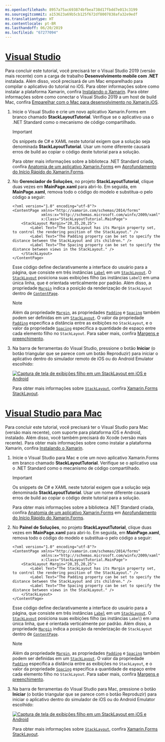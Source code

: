 ```yaml
---
ms.openlocfilehash: 8957a75ac693874bfbea738d17fbdd7e013c3199
ms.sourcegitcommit: a153623a69b5cb125f672df8007838afa32e9edf
ms.translationtype: HT
ms.contentlocale: pt-BR
ms.lasthandoff: 06/20/2019
ms.locfileid: "67277094"
---
```

# <a name="visual-studiotabvswin"></a>[Visual Studio](#tab/vswin)

Para concluir este tutorial, você precisará ter o Visual Studio 2019 (versão mais recente) com a carga de trabalho **Desenvolvimento mobile com .NET** instalada. Além disso, você precisará de um Mac emparelhado para compilar o aplicativo do tutorial no iOS. Para obter informações sobre como instalar a plataforma Xamarin, confira [Instalando o Xamarin](~/get-started/installation/index.md). Para obter informações sobre como conectar o Visual Studio 2019 a um host de build Mac, confira [Emparelhar com o Mac para desenvolvimento no Xamarin.iOS](~/ios/get-started/installation/windows/connecting-to-mac/index.md).

1. Inicie o Visual Studio e crie um novo aplicativo Xamarin.Forms em branco chamado **StackLayoutTutorial**. Verifique se o aplicativo usa o .NET Standard como o mecanismo de código compartilhado.

    > [!IMPORTANT]
    > Os snippets de C# e XAML neste tutorial exigem que a solução seja denominada **StackLayoutTutorial**. Usar um nome diferente causará erros de build ao copiar o código deste tutorial para a solução.

    Para obter mais informações sobre a biblioteca .NET Standard criada, confira [Anatomia de um aplicativo Xamarin.Forms](~/get-started/first-app/index.md) em [Aprofundamento do Início Rápido do Xamarin.Forms](~/get-started/first-app/index.md).

1. No **Gerenciador de Soluções**, no projeto **StackLayoutTutorial**, clique duas vezes em **MainPage.xaml** para abri-lo. Em seguida, em **MainPage.xaml**, remova todo o código do modelo e substitua-o pelo código a seguir:

    ```xaml
    <?xml version="1.0" encoding="utf-8"?>
    <ContentPage xmlns="http://xamarin.com/schemas/2014/forms"
                 xmlns:x="http://schemas.microsoft.com/winfx/2009/xaml"
                 x:Class="StackLayoutTutorial.MainPage">
        <StackLayout Margin="20,35,20,25">
            <Label Text="The StackLayout has its Margin property set, to control the rendering position of the StackLayout." />
            <Label Text="The Padding property can be set to specify the distance between the StackLayout and its children." />
            <Label Text="The Spacing property can be set to specify the distance between views in the StackLayout." />
        </StackLayout>
    </ContentPage>
    ```

    Esse código define declarativamente a interface do usuário para a página, que consiste em três instâncias [`Label`](xref:Xamarin.Forms.Label) em um [`StackLayout`](xref:Xamarin.Forms.StackLayout). O [`StackLayout`](xref:Xamarin.Forms.StackLayout) posiciona suas exibições filho (as instâncias `Label`) em uma única linha, que é orientada verticalmente por padrão. Além disso, a propriedade [`Margin`](xref:Xamarin.Forms.View.Margin) indica a posição da renderização de `StackLayout` dentro de [`ContentPage`](xref:Xamarin.Forms.ContentPage).

    > [!NOTE]
    > Além da propriedade [`Margin`](xref:Xamarin.Forms.View.Margin), as propriedades [`Padding`](xref:Xamarin.Forms.Layout.Padding) e [`Spacing`](xref:Xamarin.Forms.StackLayout.Spacing) também podem ser definidas em um [`StackLayout`](xref:Xamarin.Forms.StackLayout). O valor da propriedade [`Padding`](xref:Xamarin.Forms.Layout.Padding) especifica a distância entre as exibições no `StackLayout`, e o valor da propriedade [`Spacing`](xref:Xamarin.Forms.StackLayout.Spacing) especifica a quantidade de espaço entre cada elemento filho no `StackLayout`. Para saber mais, confira [Margens e preenchimento](~/xamarin-forms/user-interface/layouts/margin-and-padding.md).

1. Na barra de ferramentas do Visual Studio, pressione o botão **Iniciar** (o botão triangular que se parece com um botão Reproduzir) para iniciar o aplicativo dentro do simulador remoto de iOS ou do Android Emulator escolhido:

    [![Captura de tela de exibições filho em um StackLayout em iOS e Android](../images/create-stacklayout.png "StackLayout contendo instâncias de Rótulo")](../images/create-stacklayout-large.png#lightbox "StackLayout contendo instâncias de Rótulo")

    Para obter mais informações sobre [`StackLayout`](xref:Xamarin.Forms.StackLayout), confira [Xamarin.Forms StackLayout](~/xamarin-forms/user-interface/layouts/stack-layout.md).

# <a name="visual-studio-for-mactabvsmac"></a>[Visual Studio para Mac](#tab/vsmac)

Para concluir este tutorial, você precisará ter o Visual Studio para Mac (versão mais recente), com suporte para plataforma iOS e Android, instalado. Além disso, você também precisará do Xcode (versão mais recente). Para obter mais informações sobre como instalar a plataforma Xamarin, confira [Instalando o Xamarin](~/get-started/installation/index.md).

1. Inicie o Visual Studio para Mac e crie um novo aplicativo Xamarin.Forms em branco chamado **StackLayoutTutorial**. Verifique se o aplicativo usa o .NET Standard como o mecanismo de código compartilhado.

    > [!IMPORTANT]
    > Os snippets de C# e XAML neste tutorial exigem que a solução seja denominada **StackLayoutTutorial**. Usar um nome diferente causará erros de build ao copiar o código deste tutorial para a solução.

    Para obter mais informações sobre a biblioteca .NET Standard criada, confira [Anatomia de um aplicativo Xamarin.Forms](~/get-started/first-app/index.md) em [Aprofundamento do Início Rápido do Xamarin.Forms](~/get-started/first-app/index.md).

1. No **Painel de Soluções**, no projeto **StackLayoutTutorial**, clique duas vezes em **MainPage.xaml** para abri-lo. Em seguida, em **MainPage.xaml**, remova todo o código do modelo e substitua-o pelo código a seguir:

    ```xaml
    <?xml version="1.0" encoding="utf-8"?>
    <ContentPage xmlns="http://xamarin.com/schemas/2014/forms"
                 xmlns:x="http://schemas.microsoft.com/winfx/2009/xaml"
                 x:Class="StackLayoutTutorial.MainPage">
        <StackLayout Margin="20,35,20,25">
            <Label Text="The StackLayout has its Margin property set, to control the rendering position of the StackLayout." />
            <Label Text="The Padding property can be set to specify the distance between the StackLayout and its children." />
            <Label Text="The Spacing property can be set to specify the distance between views in the StackLayout." />
        </StackLayout>
    </ContentPage>
    ```

    Esse código define declarativamente a interface do usuário para a página, que consiste em três instâncias [`Label`](xref:Xamarin.Forms.Label) em um [`StackLayout`](xref:Xamarin.Forms.StackLayout). O [`StackLayout`](xref:Xamarin.Forms.StackLayout) posiciona suas exibições filho (as instâncias `Label`) em uma única linha, que é orientada verticalmente por padrão. Além disso, a propriedade [`Margin`](xref:Xamarin.Forms.View.Margin) indica a posição da renderização de `StackLayout` dentro de [`ContentPage`](xref:Xamarin.Forms.ContentPage).

    > [!NOTE]
    > Além da propriedade [`Margin`](xref:Xamarin.Forms.View.Margin), as propriedades [`Padding`](xref:Xamarin.Forms.Layout.Padding) e [`Spacing`](xref:Xamarin.Forms.StackLayout.Spacing) também podem ser definidas em um [`StackLayout`](xref:Xamarin.Forms.StackLayout). O valor da propriedade [`Padding`](xref:Xamarin.Forms.Layout.Padding) especifica a distância entre as exibições no `StackLayout`, e o valor da propriedade [`Spacing`](xref:Xamarin.Forms.StackLayout.Spacing) especifica a quantidade de espaço entre cada elemento filho no `StackLayout`. Para saber mais, confira [Margens e preenchimento](~/xamarin-forms/user-interface/layouts/margin-and-padding.md).

1. Na barra de ferramentas do Visual Studio para Mac, pressione o botão **Iniciar** (o botão triangular que se parece com o botão Reproduzir) para iniciar o aplicativo dentro do simulador de iOS ou do Android Emulator escolhido:

    [![Captura de tela de exibições filho em um StackLayout em iOS e Android](../images/create-stacklayout.png "StackLayout contendo instâncias de Rótulo")](../images/create-stacklayout-large.png#lightbox "StackLayout contendo instâncias de Rótulo")

    Para obter mais informações sobre [`StackLayout`](xref:Xamarin.Forms.StackLayout), confira [Xamarin.Forms StackLayout](~/xamarin-forms/user-interface/layouts/stack-layout.md).
